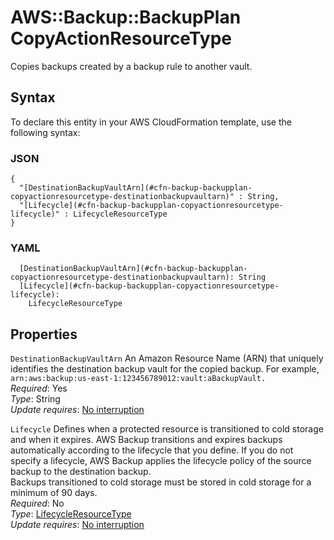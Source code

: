 # AWS::Backup::BackupPlan CopyActionResourceType<a name="aws-properties-backup-backupplan-copyactionresourcetype"></a>

Copies backups created by a backup rule to another vault\.

## Syntax<a name="aws-properties-backup-backupplan-copyactionresourcetype-syntax"></a>

To declare this entity in your AWS CloudFormation template, use the following syntax:

### JSON<a name="aws-properties-backup-backupplan-copyactionresourcetype-syntax.json"></a>

```
{
  "[DestinationBackupVaultArn](#cfn-backup-backupplan-copyactionresourcetype-destinationbackupvaultarn)" : String,
  "[Lifecycle](#cfn-backup-backupplan-copyactionresourcetype-lifecycle)" : LifecycleResourceType
}
```

### YAML<a name="aws-properties-backup-backupplan-copyactionresourcetype-syntax.yaml"></a>

```
  [DestinationBackupVaultArn](#cfn-backup-backupplan-copyactionresourcetype-destinationbackupvaultarn): String
  [Lifecycle](#cfn-backup-backupplan-copyactionresourcetype-lifecycle):
    LifecycleResourceType
```

## Properties<a name="aws-properties-backup-backupplan-copyactionresourcetype-properties"></a>

`DestinationBackupVaultArn` <a name="cfn-backup-backupplan-copyactionresourcetype-destinationbackupvaultarn"></a>
An Amazon Resource Name \(ARN\) that uniquely identifies the destination backup vault for the copied backup\. For example, `arn:aws:backup:us-east-1:123456789012:vault:aBackupVault.`  
_Required_: Yes  
_Type_: String  
_Update requires_: [No interruption](https://docs.aws.amazon.com/AWSCloudFormation/latest/UserGuide/using-cfn-updating-stacks-update-behaviors.html#update-no-interrupt)

`Lifecycle` <a name="cfn-backup-backupplan-copyactionresourcetype-lifecycle"></a>
Defines when a protected resource is transitioned to cold storage and when it expires\. AWS Backup transitions and expires backups automatically according to the lifecycle that you define\. If you do not specify a lifecycle, AWS Backup applies the lifecycle policy of the source backup to the destination backup\.  
Backups transitioned to cold storage must be stored in cold storage for a minimum of 90 days\.  
_Required_: No  
_Type_: [LifecycleResourceType](aws-properties-backup-backupplan-lifecycleresourcetype.md)  
_Update requires_: [No interruption](https://docs.aws.amazon.com/AWSCloudFormation/latest/UserGuide/using-cfn-updating-stacks-update-behaviors.html#update-no-interrupt)
